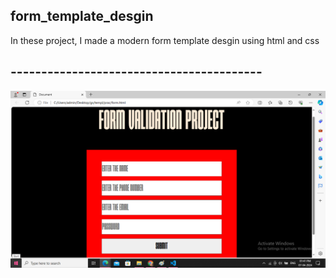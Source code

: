 
 ## form_template_desgin
In these project, I made a modern form template desgin using html and css

## ----------------------------------------- ##

![App Screenshot](https://github.com/shivanshu099/form_template_desgin/blob/main/form_Screenshot.png)
